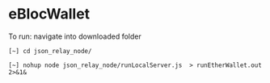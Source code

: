 # eBlocWallet
To run:
navigate into downloaded folder
       
`[~] cd json_relay_node/`

`[~] nohup node json_relay_node/runLocalServer.js  > runEtherWallet.out 2>&1&`
